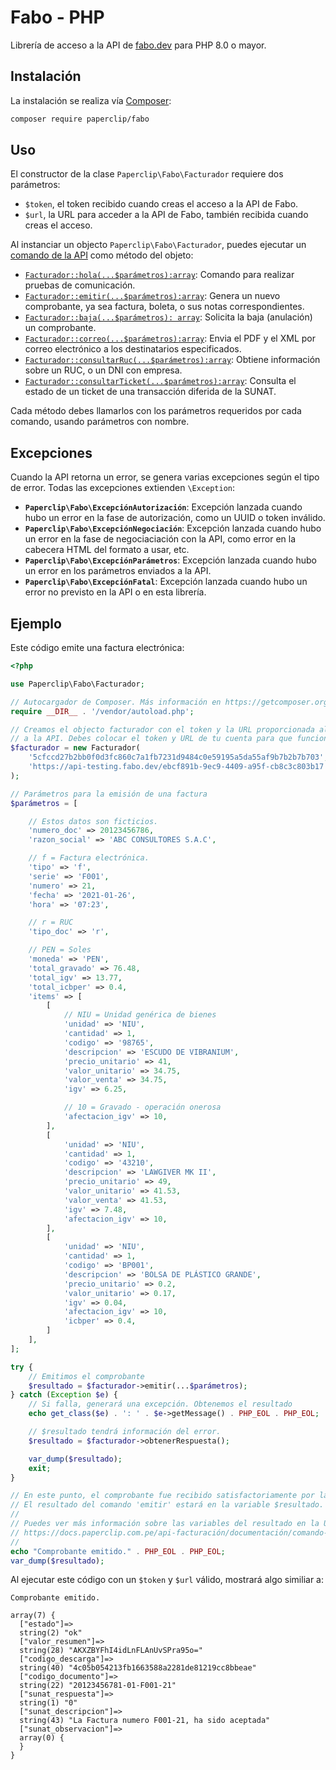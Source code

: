 # Fabo - PHP

Librería de acceso a la API de [fabo.dev](https://fabo.dev/) para PHP 8.0 o mayor.

## Instalación

La instalación se realiza vía [Composer](https://packagist.org/packages/paperclip/fabo):

```bash
composer require paperclip/fabo
```

## Uso

El constructor de la clase `Paperclip\Fabo\Facturador` requiere dos parámetros:

* `$token`, el token recibido cuando creas el acceso a la API de Fabo.
* `$url`, la URL para acceder a la API de Fabo, también recibida cuando creas el acceso.

Al instanciar un objecto `Paperclip\Fabo\Facturador`, puedes ejecutar un [comando de la API](https://docs.paperclip.com.pe/api-facturación/#comandos) como método del objeto:

* [`Facturador::hola(...$parámetros):array`](https://docs.paperclip.com.pe/api-facturación/documentación/comando-hola/): Comando para realizar pruebas de comunicación.
* [`Facturador::emitir(...$parámetros):array`](https://docs.paperclip.com.pe/api-facturación/documentación/comando-emitir/): Genera un nuevo comprobante, ya sea factura, boleta, o sus notas correspondientes.
* [`Facturador::baja(...$parámetros): array`](https://docs.paperclip.com.pe/api-facturación/documentación/comando-baja/): Solicita la baja (anulación) un comprobante.
* [`Facturador::correo(...$parámetros):array`](https://docs.paperclip.com.pe/api-facturación/documentación/comando-correo/): Envia el PDF y el XML por correo electrónico a los destinatarios especificados.
* [`Facturador::consultarRuc(...$parámetros):array`](https://docs.paperclip.com.pe/api-facturación/documentación/comando-consultarruc/): Obtiene información sobre un RUC, o un DNI con empresa.
* [`Facturador::consultarTicket(...$parámetros):array`](https://docs.paperclip.com.pe/api-facturación/documentación/comando-consultarticket/): Consulta el estado de un ticket de una transacción diferida de la SUNAT.

Cada método debes llamarlos con los parámetros requeridos por cada comando, usando parámetros con nombre.

## Excepciones

Cuando la API retorna un error, se genera varias excepciones según el tipo de error. Todas las excepciones extienden `\Exception`:

* **`Paperclip\Fabo\ExcepciónAutorización`**: Excepción lanzada cuando hubo un error en la fase de autorización, como un UUID o token inválido.
* **`Paperclip\Fabo\ExcepciónNegociación`**: Excepción lanzada cuando hubo un error en la fase de negociaciación con la API, como error en la cabecera HTML del formato a usar, etc.
* **`Paperclip\Fabo\ExcepciónParámetros`**: Excepción lanzada cuando hubo un error en los parámetros enviados a la API.
* **`Paperclip\Fabo\ExcepciónFatal`**: Excepción lanzada cuando hubo un error no previsto en la API o en esta librería.

## Ejemplo

Este código emite una factura electrónica:

```php
<?php

use Paperclip\Fabo\Facturador;

// Autocargador de Composer. Más información en https://getcomposer.org/doc/01-basic-usage.md#autoloading
require __DIR__ . '/vendor/autoload.php';

// Creamos el objecto facturador con el token y la URL proporcionada al crear el acceso
// a la API. Debes colocar el token y URL de tu cuenta para que funcione.
$facturador = new Facturador(
    '5cfccd27b2bb0f0d3fc860c7a1fb7231d9484c0e59195a5da55af9b7b2b7b703',
    'https://api-testing.fabo.dev/ebcf891b-9ec9-4409-a95f-cb8c3c803b17'
);

// Parámetros para la emisión de una factura
$parámetros = [

    // Estos datos son ficticios.
    'numero_doc' => 20123456786,
    'razon_social' => 'ABC CONSULTORES S.A.C',

    // f = Factura electrónica.
    'tipo' => 'f',
    'serie' => 'F001',
    'numero' => 21,
    'fecha' => '2021-01-26',
    'hora' => '07:23',

    // r = RUC
    'tipo_doc' => 'r',

    // PEN = Soles
    'moneda' => 'PEN',
    'total_gravado' => 76.48,
    'total_igv' => 13.77,
    'total_icbper' => 0.4,
    'items' => [
        [
			// NIU = Unidad genérica de bienes
            'unidad' => 'NIU',
            'cantidad' => 1,
            'codigo' => '98765',
            'descripcion' => 'ESCUDO DE VIBRANIUM',
            'precio_unitario' => 41,
            'valor_unitario' => 34.75,
            'valor_venta' => 34.75,
            'igv' => 6.25,

            // 10 = Gravado - operación onerosa
            'afectacion_igv' => 10,
        ],
        [
            'unidad' => 'NIU',
            'cantidad' => 1,
            'codigo' => '43210',
            'descripcion' => 'LAWGIVER MK II',
            'precio_unitario' => 49,
            'valor_unitario' => 41.53,
            'valor_venta' => 41.53,
            'igv' => 7.48,
            'afectacion_igv' => 10,
        ],
        [
            'unidad' => 'NIU',
            'cantidad' => 1,
            'codigo' => 'BP001',
            'descripcion' => 'BOLSA DE PLÁSTICO GRANDE',
            'precio_unitario' => 0.2,
            'valor_unitario' => 0.17,
            'igv' => 0.04,
            'afectacion_igv' => 10,
            'icbper' => 0.4,
        ]
    ],
];

try {
    // Emitimos el comprobante
    $resultado = $facturador->emitir(...$parámetros);
} catch (Exception $e) {
    // Si falla, generará una excepción. Obtenemos el resultado
    echo get_class($e) . ': ' . $e->getMessage() . PHP_EOL . PHP_EOL;

    // $resultado tendrá información del error.
    $resultado = $facturador->obtenerRespuesta();

    var_dump($resultado);
    exit;
}

// En este punto, el comprobante fue recibido satisfactoriamente por la API.
// El resultado del comando 'emitir' estará en la variable $resultado.
//
// Puedes ver más información sobre las variables del resultado en la URL
// https://docs.paperclip.com.pe/api-facturación/documentación/comando-emitir/#variables-de-retorno
//
echo "Comprobante emitido." . PHP_EOL . PHP_EOL;
var_dump($resultado);
```

Al ejecutar este código con un `$token` y `$url` válido, mostrará algo similiar a:

```
Comprobante emitido.

array(7) {
  ["estado"]=>
  string(2) "ok"
  ["valor_resumen"]=>
  string(28) "AKXZBYFhI4idLnFLAnUvSPra95o="
  ["codigo_descarga"]=>
  string(40) "4c05b054213fb1663588a2281de81219cc8bbeae"
  ["codigo_documento"]=>
  string(22) "20123456781-01-F001-21"
  ["sunat_respuesta"]=>
  string(1) "0"
  ["sunat_descripcion"]=>
  string(43) "La Factura numero F001-21, ha sido aceptada"
  ["sunat_observacion"]=>
  array(0) {
  }
}
```
